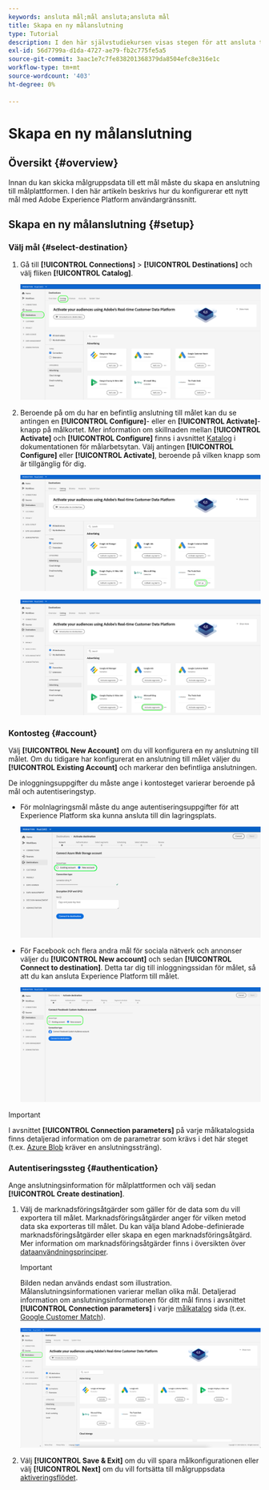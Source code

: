 ```yaml
---
keywords: ansluta mål;mål ansluta;ansluta mål
title: Skapa en ny målanslutning
type: Tutorial
description: I den här självstudiekursen visas stegen för att ansluta till ett mål i Adobe Experience Platform
exl-id: 56d7799a-d1da-4727-ae79-fb2c775fe5a5
source-git-commit: 3aac1e7c7fe838201368379da8504efc8e316e1c
workflow-type: tm+mt
source-wordcount: '403'
ht-degree: 0%

---
```


# Skapa en ny målanslutning

## Översikt {#overview}

Innan du kan skicka målgruppsdata till ett mål måste du skapa en anslutning till målplattformen. I den här artikeln beskrivs hur du konfigurerar ett nytt mål med Adobe Experience Platform användargränssnitt.

## Skapa en ny målanslutning {#setup}

### Välj mål {#select-destination}

1. Gå till **[!UICONTROL Connections]** > **[!UICONTROL Destinations]** och välj fliken **[!UICONTROL Catalog]**.

   ![Katalogsida](../assets/ui/connect-destinations/catalog.png)

1. Beroende på om du har en befintlig anslutning till målet kan du se antingen en **[!UICONTROL Configure]**- eller en **[!UICONTROL Activate]**-knapp på målkortet. Mer information om skillnaden mellan **[!UICONTROL Activate]** och **[!UICONTROL Configure]** finns i avsnittet [Katalog](../ui/destinations-workspace.md#catalog) i dokumentationen för målarbetsytan. Välj antingen **[!UICONTROL Configure]** eller **[!UICONTROL Activate]**, beroende på vilken knapp som är tillgänglig för dig.

   ![Katalogsida](../assets/ui/connect-destinations/set-up.png)

   ![Aktivera segment](../assets/ui/connect-destinations/activate-segments.png)

<!-- 1. If you selected **[!UICONTROL Set up]**, skip this step. If you selected **[!UICONTROL Activate segments]**, you can now see a list of the existing destination connections. Select **[!UICONTROL Configure new destination]**.

   ![Configure new destination](../assets/ui/connect-destinations/configure-new-destination.png) -->

### Kontosteg {#account}

Välj **[!UICONTROL New Account]** om du vill konfigurera en ny anslutning till målet. Om du tidigare har konfigurerat en anslutning till målet väljer du **[!UICONTROL Existing Account]** och markerar den befintliga anslutningen.

De inloggningsuppgifter du måste ange i kontosteget varierar beroende på mål och autentiseringstyp.

* För molnlagringsmål måste du ange autentiseringsuppgifter för att Experience Platform ska kunna ansluta till din lagringsplats.

   ![Välj kontotyp för molnlagringsmål](../assets/ui/connect-destinations/new-account-cloud-storage.png)

* För Facebook och flera andra mål för sociala nätverk och annonser väljer du **[!UICONTROL New account]** och sedan **[!UICONTROL Connect to destination]**. Detta tar dig till inloggningssidan för målet, så att du kan ansluta Experience Platform till målet.

   ![Välj kontotyp för sociala mål](../assets/ui/connect-destinations/new-account.png)

>[!IMPORTANT]
>
>I avsnittet **[!UICONTROL Connection parameters]** på varje målkatalogsida finns detaljerad information om de parametrar som krävs i det här steget (t.ex. [Azure Blob](../catalog/cloud-storage/azure-blob.md#parameters) kräver en anslutningssträng).

### Autentiseringssteg {#authentication}

Ange anslutningsinformation för målplattformen och välj sedan **[!UICONTROL Create destination]**.

1. Välj de marknadsföringsåtgärder som gäller för de data som du vill exportera till målet. Marknadsföringsåtgärder anger för vilken metod data ska exporteras till målet. Du kan välja bland Adobe-definierade marknadsföringsåtgärder eller skapa en egen marknadsföringsåtgärd. Mer information om marknadsföringsåtgärder finns i översikten över [dataanvändningsprinciper](../../data-governance/policies/overview.md).

   >[!IMPORTANT]
   >
   >Bilden nedan används endast som illustration. Målanslutningsinformationen varierar mellan olika mål. Detaljerad information om anslutningsinformationen för ditt mål finns i avsnittet **[!UICONTROL Connection parameters]** i varje [målkatalog](../catalog/overview.md) sida (t.ex. [Google Customer Match](../catalog/advertising/google-customer-match.md#parameters)).

   ![Anslut till mål](../assets/ui/connect-destinations/connect-destination.png)

1. Välj **[!UICONTROL Save & Exit]** om du vill spara målkonfigurationen eller välj **[!UICONTROL Next]** om du vill fortsätta till målgruppsdata [aktiveringsflödet](activation-overview.md).